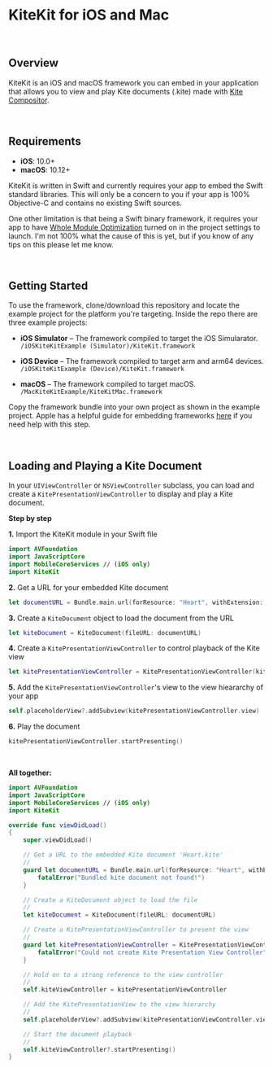 <!--
[![header](https://kiteapp.co/assets/logo-for-intro.png)](https://kiteapp.co)
-->

# KiteKit for iOS and Mac

<br>

## Overview
KiteKit is an iOS and macOS framework you can embed in your application that allows you to view and play Kite documents (.kite) made with [Kite Compositor](http://kiteapp.co).

<br>

## Requirements
* **iOS**: 10.0+
* **macOS**: 10.12+

KiteKit is written in Swift and currently requires your app to embed the Swift standard libraries. This will only be a concern to you if your app is 100% Objective-C and contains no existing Swift sources.

One other limitation is that being a Swift binary framework, it requires your app to have [Whole Module Optimization](https://swift.org/blog/whole-module-optimizations/) turned on in the project settings to launch. I'm not 100% what the cause of this is yet, but if you know of any tips on this please let me know.

<br>


## Getting Started

To use the framework, clone/download this repository and locate the example project for the platform you're targeting. Inside the repo there are three example projects:

* **iOS Simulator** – The framework compiled to target the iOS Simularator.<br>
`/iOSKiteKitExample (Simulator)/KiteKit.framework`


* **iOS Device** – The framework compiled to target arm and arm64 devices. <br>
`/iOSKiteKitExample (Device)/KiteKit.framework`


* **macOS** – The framework compiled to target macOS.<br>
`/MacKiteKitExample/KiteKitMac.framework`

Copy the framework bundle into your own project as shown in the example project. Apple has a helpful guide for embedding frameworks [here](https://developer.apple.com/library/content/technotes/tn2435/_index.html) if you need help with this step.

<br>

## Loading and Playing a Kite Document

In your `UIViewController` or `NSViewController` subclass, you can load and create a `KitePresentationViewController` to display and play a Kite document.

**Step by step**

**1.** Import the KiteKit module in your Swift file
```swift
import AVFoundation
import JavaScriptCore
import MobileCoreServices // (iOS only)
import KiteKit
```

**2.** Get a URL for your embedded Kite document<br>
```swift
let documentURL = Bundle.main.url(forResource: "Heart", withExtension: "kite")
```

**3.** Create a `KiteDocument` object to load the document from the URL
```swift
let kiteDocument = KiteDocument(fileURL: documentURL)
```

**4.** Create a `KitePresentationViewController` to control playback of the Kite view
```swift
let kitePresentationViewController = KitePresentationViewController(kiteDocument: kiteDocument)!
```

**5.** Add the `KitePresentationViewController`'s view to the view hieararchy of your app
```swift
self.placeholderView?.addSubview(kitePresentationViewController.view)
```

**6.** Play the document
```swift
kitePresentationViewController.startPresenting()
```

<br>

**All together:**

```swift
import AVFoundation
import JavaScriptCore
import MobileCoreServices // (iOS only)
import KiteKit

override func viewDidLoad()
{
    super.viewDidLoad()

    // Get a URL to the embedded Kite document 'Heart.kite'
    //
    guard let documentURL = Bundle.main.url(forResource: "Heart", withExtension: "kite") else {
        fatalError("Bundled kite document not found!")
    }

    // Create a KiteDocument object to load the file
    //
    let kiteDocument = KiteDocument(fileURL: documentURL)

    // Create a KitePresentationViewController to present the view
    //
    guard let kitePresentationViewController = KitePresentationViewController(kiteDocument: kiteDocument) else {
        fatalError("Could not create Kite Presentation View Controller")
    }

    // Hold on to a strong reference to the view controller
    //
    self.kiteViewController = kitePresentationViewController

    // Add the KitePresentationView to the view hierarchy
    //
    self.placeholderView?.addSubview(kitePresentationViewController.view)

    // Start the document playback
    //
    self.kiteViewController?.startPresenting()
}
```
